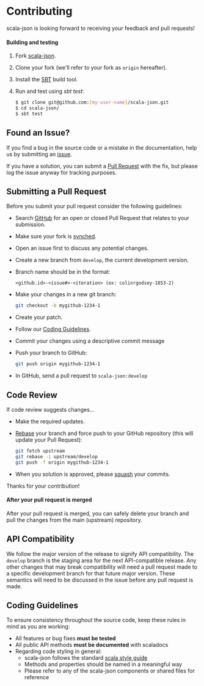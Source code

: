 # Contributing
scala-json is looking forward to receiving your feedback and pull requests!

#### Building and testing
1. Fork [scala-json](https://github.com/MediaMath/scala-json). 
1. Clone your fork (we'll refer to your fork as `origin` hereafter). 
1. Install the [SBT](http://www.scala-sbt.org/) build tool. 
1. Run and test using *sbt test*:

    ```bash
    $ git clone git@github.com:[my-user-name]/scala-json.git
    $ cd scala-json/
    $ sbt test
    ```

## <a name="issue"></a> Found an Issue?
If you find a bug in the source code or a mistake in the documentation, help us by
submitting an [issue](https://github.com/MediaMath/scala-json/issues).

If you have a solution, you can submit a [Pull Request](#pr) with the fix, but please log the issue anyway for tracking purposes.

## <a name="pr"></a>Submitting a Pull Request
Before you submit your pull request consider the following guidelines:

* Search [GitHub](https://github.com/MediaMath/scala-json/pulls) for an open or closed Pull Request that relates to your submission.
* Make sure your fork is [synched](https://help.github.com/articles/syncing-a-fork/).
* Open an issue first to discuss any potential changes.
* Create a new branch from `develop`, the current development version.
* Branch name should be in the format:

    ```
    <github.id>-<issue#>-<iteration> (ex: colinrgodsey-1853-2)
    ```
* Make your changes in a new git branch:

     ```bash
     git checkout -b mygithub-1234-1
     ```
* Create your patch.
* Follow our [Coding Guidelines](#guidelines).
* Commit your changes using a descriptive commit message
* Push your branch to GitHub:

    ```bash
    git push origin mygithub-1234-1
    ```
* In GitHub, send a pull request to `scala-json:develop`

## <a name="cr"></a>Code Review
If code review suggests changes...

* Make the required updates.
* [Rebase](https://help.github.com/articles/about-git-rebase/) your branch and force push to your GitHub repository (this will update your Pull Request):

    ```bash
    git fetch upstream
    git rebase -i upstream/develop
    git push -f origin mygithub-1234-1
    ```
* When you solution is approved, please [squash](https://help.github.com/articles/about-git-rebase/) your commits.

Thanks for your contribution!

#### After your pull request is merged
After your pull request is merged, you can safely delete your branch and pull the changes
from the main (upstream) repository.

## <a name="compat"></a> API Compatibility
We follow the major version of the release to signify API compatibility. The `develop` branch is the staging area
for the next API-compatible release. Any other changes that may break compatibility will need a pull request made
to a specific development branch for that future major version. These semantics will need to be discussed in the issue
before any pull request is made.

## <a name="guidelines"></a> Coding Guidelines
To ensure consistency throughout the source code, keep these rules in mind as you are working:

* All features or bug fixes **must be tested**
* All public API methods **must be documented** with scaladocs
* Regarding code styling in general:
    * scala-json follows the standard [scala style guide](http://docs.scala-lang.org/style/)
    * Methods and properties should be named in a meaningful way
    * Please refer to any of the scala-json components or shared files for reference
